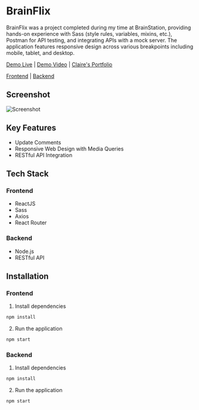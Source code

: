 # BrainFlix

BrainFlix was a project completed during my time at BrainStation, providing hands-on experience with Sass (style rules, variables, mixins, etc.), Postman for API testing, and integrating APIs with a mock server. The application features responsive design across various breakpoints including mobile, tablet, and desktop.

[Demo Live](https://claire-brainflix.netlify.app) | [Demo Video](https://youtu.be/NcOUZOwNINQ) | [Claire's Portfolio](https://jclairelee.com/Portfolio) 


[Frontend](https://github.com/jclairelee/BrainFlix) | [Backend](https://github.com/jclairelee/Brainflix-API)

## Screenshot

![Screenshot](./src/assets/images/brainFlix.jpg)

## Key Features

- Update Comments
- Responsive Web Design with Media Queries
- RESTful API Integration

## Tech Stack 

### Frontend

- ReactJS
- Sass
- Axios
- React Router

### Backend

- Node.js
- RESTful API  

## Installation

### Frontend

1. Install dependencies

```bash
npm install
```

2. Run the application
   
```bash
npm start
```

### Backend

1. Install dependencies

```bash
npm install
```

2. Run the application
   
```bash
npm start
```
